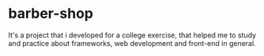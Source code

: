 # barber-shop
 It's a project that i developed for a college exercise, that helped me to study and practice about frameworks, web development and front-end in general.
